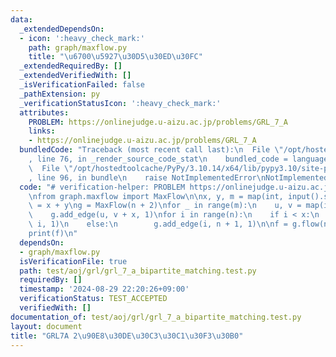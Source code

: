 ```yaml
---
data:
  _extendedDependsOn:
  - icon: ':heavy_check_mark:'
    path: graph/maxflow.py
    title: "\u6700\u5927\u30D5\u30ED\u30FC"
  _extendedRequiredBy: []
  _extendedVerifiedWith: []
  _isVerificationFailed: false
  _pathExtension: py
  _verificationStatusIcon: ':heavy_check_mark:'
  attributes:
    PROBLEM: https://onlinejudge.u-aizu.ac.jp/problems/GRL_7_A
    links:
    - https://onlinejudge.u-aizu.ac.jp/problems/GRL_7_A
  bundledCode: "Traceback (most recent call last):\n  File \"/opt/hostedtoolcache/PyPy/3.10.14/x64/lib/pypy3.10/site-packages/onlinejudge_verify/documentation/build.py\"\
    , line 76, in _render_source_code_stat\n    bundled_code = language.bundle(\n\
    \  File \"/opt/hostedtoolcache/PyPy/3.10.14/x64/lib/pypy3.10/site-packages/onlinejudge_verify/languages/python.py\"\
    , line 96, in bundle\n    raise NotImplementedError\nNotImplementedError\n"
  code: "# verification-helper: PROBLEM https://onlinejudge.u-aizu.ac.jp/problems/GRL_7_A\n\
    \nfrom graph.maxflow import MaxFlow\n\nx, y, m = map(int, input().split())\nn\
    \ = x + y\ng = MaxFlow(n + 2)\nfor _ in range(m):\n    u, v = map(int, input().split())\n\
    \    g.add_edge(u, v + x, 1)\nfor i in range(n):\n    if i < x:\n        g.add_edge(n,\
    \ i, 1)\n    else:\n        g.add_edge(i, n + 1, 1)\n\nf = g.flow(n, n + 1)\n\
    print(f)\n"
  dependsOn:
  - graph/maxflow.py
  isVerificationFile: true
  path: test/aoj/grl/grl_7_a_bipartite_matching.test.py
  requiredBy: []
  timestamp: '2024-08-29 22:20:26+09:00'
  verificationStatus: TEST_ACCEPTED
  verifiedWith: []
documentation_of: test/aoj/grl/grl_7_a_bipartite_matching.test.py
layout: document
title: "GRL7A 2\u90E8\u30DE\u30C3\u30C1\u30F3\u30B0"
---
```


